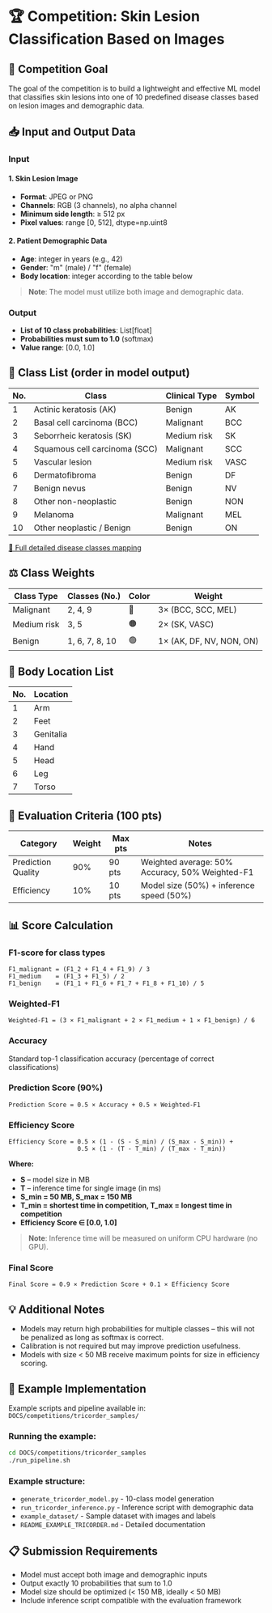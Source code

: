# 🏆 Competition: Skin Lesion Classification Based on Images

## 🎯 Competition Goal

The goal of the competition is to build a lightweight and effective ML model that classifies skin lesions into one of 10 predefined disease classes based on lesion images and demographic data.

## 📥 Input and Output Data

### Input

#### 1. Skin Lesion Image
- **Format**: JPEG or PNG
- **Channels**: RGB (3 channels), no alpha channel
- **Minimum side length**: ≥ 512 px
- **Pixel values**: range [0, 512], dtype=np.uint8

#### 2. Patient Demographic Data
- **Age**: integer in years (e.g., 42)
- **Gender**: "m" (male) / "f" (female)
- **Body location**: integer according to the table below

> **Note**: The model must utilize both image and demographic data.

### Output
- **List of 10 class probabilities**: List[float]
- **Probabilities must sum to 1.0** (softmax)
- **Value range**: [0.0, 1.0]

## 🧬 Class List (order in model output)

| No. | Class | Clinical Type | Symbol |
|-----|-------|---------------|--------|
| 1 | Actinic keratosis (AK) | Benign | AK |
| 2 | Basal cell carcinoma (BCC) | Malignant | BCC |
| 3 | Seborrheic keratosis (SK) | Medium risk | SK |
| 4 | Squamous cell carcinoma (SCC) | Malignant | SCC |
| 5 | Vascular lesion | Medium risk | VASC |
| 6 | Dermatofibroma | Benign | DF |
| 7 | Benign nevus | Benign | NV |
| 8 | Other non-neoplastic | Benign | NON |
| 9 | Melanoma | Malignant | MEL |
| 10 | Other neoplastic / Benign | Benign | ON |

[🧬 Full detailed disease classes mapping](https://github.com/safe-scan-ai/cancer-ai/blob/main/DOCS/competitions/tricorder_subtype_mapping_reference.md)

## ⚖️ Class Weights

| Class Type | Classes (No.) | Color | Weight |
|------------|---------------|-------|--------|
| Malignant | 2, 4, 9 | 🔴 | 3× (BCC, SCC, MEL) |
| Medium risk | 3, 5 | 🟠 | 2× (SK, VASC) |
| Benign | 1, 6, 7, 8, 10 | 🟢 | 1× (AK, DF, NV, NON, ON) |

## 📍 Body Location List

| No. | Location |
|-----|----------|
| 1 | Arm |
| 2 | Feet |
| 3 | Genitalia |
| 4 | Hand |
| 5 | Head |
| 6 | Leg |
| 7 | Torso |

## 🧮 Evaluation Criteria (100 pts)

| Category | Weight | Max pts | Notes |
|----------|--------|---------|-------|
| Prediction Quality | 90% | 90 pts | Weighted average: 50% Accuracy, 50% Weighted-F1 |
| Efficiency | 10% | 10 pts | Model size (50%) + inference speed (50%) |

## 📊 Score Calculation

### F1-score for class types

```
F1_malignant = (F1_2 + F1_4 + F1_9) / 3  
F1_medium    = (F1_3 + F1_5) / 2  
F1_benign    = (F1_1 + F1_6 + F1_7 + F1_8 + F1_10) / 5
```

### Weighted-F1

```
Weighted-F1 = (3 × F1_malignant + 2 × F1_medium + 1 × F1_benign) / 6
```

### Accuracy
Standard top-1 classification accuracy (percentage of correct classifications)

### Prediction Score (90%)

```
Prediction Score = 0.5 × Accuracy + 0.5 × Weighted-F1
```

### Efficiency Score

```
Efficiency Score = 0.5 × (1 - (S - S_min) / (S_max - S_min)) +
                   0.5 × (1 - (T - T_min) / (T_max - T_min))
```

**Where:**
- **S** – model size in MB
- **T** – inference time for single image (in ms)
- **S_min = 50 MB, S_max = 150 MB**
- **T_min = shortest time in competition, T_max = longest time in competition**
- **Efficiency Score ∈ [0.0, 1.0]**

> **Note**: Inference time will be measured on uniform CPU hardware (no GPU).

### Final Score

```
Final Score = 0.9 × Prediction Score + 0.1 × Efficiency Score
```

## 💡 Additional Notes

- Models may return high probabilities for multiple classes – this will not be penalized as long as softmax is correct.
- Calibration is not required but may improve prediction usefulness.
- Models with size < 50 MB receive maximum points for size in efficiency scoring.

## 🔧 Example Implementation

Example scripts and pipeline available in: `DOCS/competitions/tricorder_samples/`

### Running the example:
```bash
cd DOCS/competitions/tricorder_samples
./run_pipeline.sh
```

### Example structure:
- `generate_tricorder_model.py` - 10-class model generation
- `run_tricorder_inference.py` - Inference script with demographic data
- `example_dataset/` - Sample dataset with images and labels
- `README_EXAMPLE_TRICORDER.md` - Detailed documentation

## 📋 Submission Requirements

- Model must accept both image and demographic inputs
- Output exactly 10 probabilities that sum to 1.0
- Model size should be optimized (< 150 MB, ideally < 50 MB)
- Include inference script compatible with the evaluation framework
